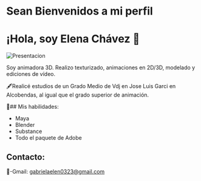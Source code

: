 # Sean Bienvenidos a mi perfil 

# ¡Hola, soy Elena Chávez 👋

![Presentacion](https://media.tenor.com/27rkqr0nBJsAAAAM/sonic-the-hedgehog-super-sonic.gif)

Soy animadora 3D. Realizo texturizado, animaciones en 2D/3D, modelado y ediciones de vídeo. 

🖋️Realicé estudios de un Grado Medio de Vdj en Jose Luis Garci en Alcobendas, al igual que el grado superior de animación. 

💎## Mis habilidades:

- Maya
- Blender
- Substance
- Todo el paquete de Adobe

## Contacto:

📧-Gmail: gabrielaelen0323@gmail.com
